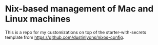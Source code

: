# Nix-based management of Mac and Linux machines

This is a repo for my customizations on top of the starter-with-secrets template from https://github.com/dustinlyons/nixos-config.